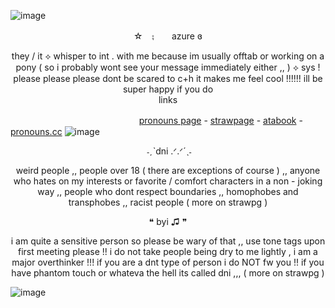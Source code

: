 ![image](https://github.com/user-attachments/assets/7ae6ab3b-96fe-4745-b4ee-335ac4a1f368)

<p align=center> ☆　⨟  azure ɞ
<div align=center> they / it ⟡ whisper to int . with me because im usually offtab or working on a pony ( so i probably wont see your message immediately either ,, )
⟡  sys ! 
 please please please dont be scared to c+h it makes me feel cool !!!!!! ill be super happy if you do
</div>

<div align="center">
links
</div>


　 　　 　　　 　　　 　　 　                 　[pronouns page](https://en.pronouns.page/@leveretinhiding)  -  [strawpage](https://brokenspawnirl.straw.page)  -  [atabook](https://leveretinhiding.atabook.org/)  -  [pronouns.cc](https://pronouns.cc/@colentine)
![image](https://github.com/user-attachments/assets/34442a3d-101a-49a8-83d9-ba831e088f1b)
<p align=center> ‎ ˗ˏˋdni .ᐟ.ᐟ‎´ˎ˗ 


<p align=center> weird people ,, people over 18 ( there are exceptions of course ) ,, anyone who hates on my interests or favorite / comfort characters in a non - joking way ,, people who dont respect boundaries ,, homophobes and transphobes ,, racist people ( more on strawpg )

<p align=center> ❝ byi ♫ ❞ 

<p align=center> i am quite a sensitive person so please be wary of that ,, use tone tags upon first meeting please !! i do not take people being dry to me lightly , i am a major overthinker !!! if you are a dnt type of person i do NOT fw you !! if you have phantom touch or whateva the hell its called dni ,,, ( more on strawpg )

![image](https://github.com/user-attachments/assets/0879db9b-b83e-4ea1-b5e5-60f7619288bf)

